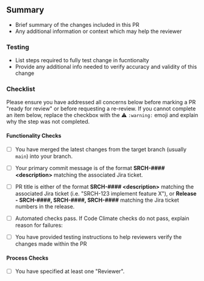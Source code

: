 ## Summary
- Brief summary of the changes included in this PR
- Any additional information or context which may help the reviewer

### Testing
- List steps required to fully test change in fucntionalty
- Provide any additional info needed to verify accuracy and validity of this change

### Checklist
Please ensure you have addressed all concerns below before marking a PR "ready for review" or before requesting a re-review. If you cannot complete an item below, replace the checkbox with the ⚠️ `:warning:` emoji and explain why the step was not completed.

#### Functionality Checks

- [ ] You have merged the latest changes from the target branch (usually `main`) into your branch.

- [ ] Your primary commit message is of the format **SRCH-#### \<description\>** matching the associated Jira ticket.

- [ ] PR title is either of the format **SRCH-#### \<description\>** matching the associated Jira ticket (i.e. "SRCH-123 implement feature X"), or **Release - SRCH-####, SRCH-####, SRCH-####** matching the Jira ticket numbers in the release.

- [ ] Automated checks pass. If Code Climate checks do not pass, explain reason for failures:

- [ ] You have provided testing instructions to help reviewers verify the changes made within the PR

#### Process Checks

- [ ] You have specified at least one "Reviewer".
